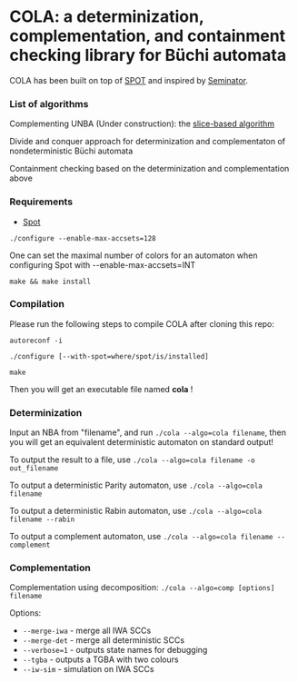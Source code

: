 # COLA: a determinization, complementation, and containment checking library for Büchi automata

COLA has been built on top of [SPOT](https://spot.lrde.epita.fr/) and inspired by [Seminator](https://github.com/mklokocka/seminator).


### List of algorithms
Complementing UNBA (Under construction): the [slice-based algorithm](https://arxiv.org/abs/2005.09125v2)

Divide and conquer approach for determinization and complementaton of nondeterministic Büchi automata

Containment checking based on the determinization and complementation above

### Requirements
* [Spot](https://spot.lrde.epita.fr/)

```
./configure --enable-max-accsets=128
```
One can set the maximal number of colors for an automaton when configuring Spot with --enable-max-accsets=INT
```
make && make install
```

### Compilation
Please run the following steps to compile COLA after cloning this repo:
```
autoreconf -i
```
```
./configure [--with-spot=where/spot/is/installed]
```
```
make
```

Then you will get an executable file named **cola** !

### Determinization
Input an NBA from "filename", and run ```./cola --algo=cola filename```, then you will get an equivalent deterministic automaton on standard output!

To output the result to a file, use ```./cola --algo=cola filename -o out_filename```

To output a deterministic Parity automaton, use ```./cola --algo=cola filename```

To output a deterministic Rabin automaton, use ```./cola --algo=cola filename --rabin```

To output a complement automaton, use ```./cola --algo=cola filename --complement```

### Complementation
Complementation using decomposition: ```./cola --algo=comp [options] filename```

Options:
* ```--merge-iwa``` - merge all IWA SCCs
* ```--merge-det``` - merge all deterministic SCCs
* ```--verbose=1``` - outputs state names for debugging
* ```--tgba``` - outputs a TGBA with two colours
* ```--iw-sim``` - simulation on IWA SCCs
